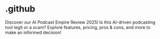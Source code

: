 # .github
Discover our AI Podcast Empire Review 2025! Is this AI-driven podcasting tool legit or a scam? Explore features, pricing, pros &amp; cons, and more to make an informed decision!
